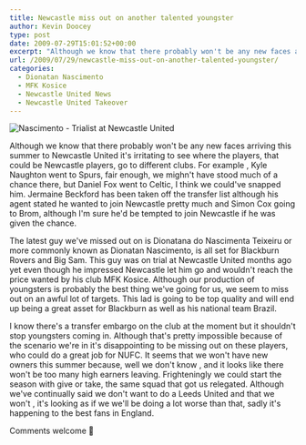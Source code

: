 ```yaml
---
title: Newcastle miss out on another talented youngster
author: Kevin Doocey
type: post
date: 2009-07-29T15:01:52+00:00
excerpt: "Although we know that there probably won't be any new faces arriving this summer to Newcastle United it's irritating to see where"
url: /2009/07/29/newcastle-miss-out-on-another-talented-youngster/
categories:
  - Dionatan Nascimento
  - MFK Kosice
  - Newcastle United News
  - Newcastle United Takeover
---
```


![Nascimento - Trialist at Newcastle United](https://4.bp.blogspot.com/_y0awMGNS7VI/Sex9oRicFyI/AAAAAAAAB24/I02A72tdlG8/s320/CAZAT3XNCA5CMYL3CAKY3JBXCA8BND6YCAG22K4NCADHMZQ0CACSQYP4CAF0R0BACAYI4XAPCAEU6MF2CAS0L3MSCAT7HS5DCAHKUASVCA4ZY2CKCA06OP3DCAEUFPDECA1HKCSVCAD7804X.jpg)

Although we know that there probably won't be any new faces arriving this summer to Newcastle United it's irritating to see where the players, that could be Newcastle players, go to different clubs. For example , Kyle Naughton went to Spurs, fair enough, we mighn't have stood much of a chance there, but Daniel Fox went to Celtic, I think we could've snapped him. Jermaine Beckford has been taken off the transfer list although his agent stated he wanted to join Newcastle pretty much and Simon Cox going to Brom, although I'm sure he'd be tempted to join Newcastle if he was given the chance.

The latest guy we've missed out on is Dionatana do Nascimenta Teixeiru or more commonly known as Dionatan Nascimento, is all set for Blackburn Rovers and Big Sam. This guy was on trial at Newcastle United months ago yet even though he impressed Newcastle let him go and wouldn't reach the price wanted by his club MFK Kosice. Although our production of youngsters is probably the best thing we've going for us, we seem to miss out on an awful lot of targets. This lad is going to be top quality and will end up being a great asset for Blackburn as well as his national team Brazil.

I know there's a transfer embargo on the club at the moment but it shouldn't stop youngsters coming in. Although that's pretty impossible because of the scenario we're in it's disappointing to be missing out on these players, who could do a great job for NUFC. It seems that we won't have new owners this summer because, well we don't know , and it looks like there won't be too many high earners leaving. Frighteningly we could start the season with give or take, the same squad that got us relegated. Although we've continually said we don't want to do a Leeds United and that we won't , it's looking as if we we'll be doing a lot worse than that, sadly it's happening to the best fans in England.

Comments welcome 🙂
